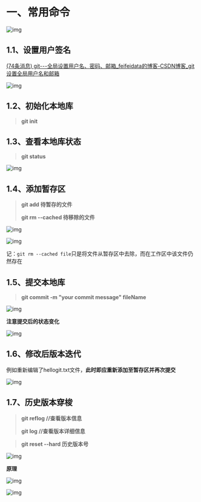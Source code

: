 # 一、常用命令

![img](https://wx3.sinaimg.cn/mw2000/008rcJvVgy1h4n10g0qopj30re0dpn2f.jpg)

## 1.1、设置用户签名

[(74条消息) git---全局设置用户名、密码、邮箱_feifeidata的博客-CSDN博客_git设置全局用户名和邮箱](https://blog.csdn.net/fei321321/article/details/117730779)



![img](https://wx3.sinaimg.cn/mw2000/008rcJvVgy1h4n152azo8j317c0iytik.jpg)



## 1.2、初始化本地库

> **git init**



## 1.3、查看本地库状态

> **git status**

![img](https://wx3.sinaimg.cn/mw2000/008rcJvVgy1h4n1moj0xcj30xj0hz12t.jpg)

## 1.4、添加暂存区

> **git add 待暂存的文件**
>
> **git rm --cached 待移除的文件**

![img](https://wx2.sinaimg.cn/mw2000/008rcJvVgy1h4n1srsxccj30tm0jxn84.jpg)

![img](https://wx4.sinaimg.cn/mw2000/008rcJvVgy1h4n1uk4eisj30y60kek35.jpg)

记：`git rm --cached file`只是将文件从暂存区中去除，而在工作区中该文件仍然存在



## 1.5、提交本地库

> **git commit -m "your commit message" fileName**

![img](https://wx4.sinaimg.cn/mw2000/008rcJvVgy1h4n219khghj30yw0kq1az.jpg)

**注意提交后的状态变化**

![img](https://wx1.sinaimg.cn/mw2000/008rcJvVgy1h4n22v3itqj30x906daff.jpg)



## 1.6、修改后版本迭代

例如重新编辑了hellogit.txt文件，**此时即应重新添加至暂存区并再次提交**

![img](https://wx1.sinaimg.cn/mw2000/008rcJvVgy1h4n2d65723j31200jvtq3.jpg)



## 1.7、历史版本穿梭

> **git reflog  //查看版本信息**
>
> **git log //查看版本详细信息**



> **git reset --hard 历史版本号**

![img](https://wx3.sinaimg.cn/mw2000/008rcJvVgy1h4n2o4pburj30xo0fuk7z.jpg)

**原理**

![img](https://wx2.sinaimg.cn/mw2000/008rcJvVgy1h4n2lspji9j30ow0cadhs.jpg)

![img](https://wx4.sinaimg.cn/mw2000/008rcJvVgy1h4n2qurz9sj316t0kmtfs.jpg)

